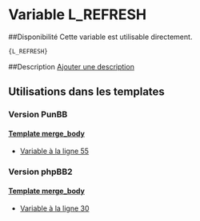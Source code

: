 # Variable L_REFRESH

##Disponibilité
Cette variable est utilisable directement.

```html
{L_REFRESH}
```

##Description
[Ajouter une description](https://fa-tvars.appspot.com/var/L_REFRESH)

## Utilisations dans les templates

### Version PunBB

#### [Template merge_body](punbb/merge_body.md#readme)
* [Variable &agrave; la ligne 55](../punbb/merge_body.tpl#L55)

### Version phpBB2

#### [Template merge_body](subsilver/merge_body.md#readme)
* [Variable &agrave; la ligne 30](../subsilver/merge_body.tpl#L30)